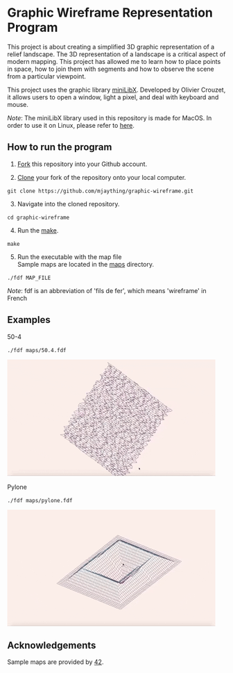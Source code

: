 # Graphic Wireframe Representation Program
This project is about creating a simplified 3D graphic representation of a relief landscape. The 3D representation of a landscape is a critical aspect of modern mapping. This project has allowed me to learn how to place points in space, how to join them with segments and how to observe the scene from a particular viewpoint.

This project uses the graphic library [miniLibX](minilibx_macos). Developed by Olivier Crouzet, it allows users to open a window, light a pixel, and deal with keyboard and mouse.

_Note_: The miniLibX library used in this repository is made for MacOS. In order to use it on Linux, please refer to [here](https://github.com/42Paris/minilibx-linux).

## How to run the program
1. [Fork](https://help.github.com/articles/fork-a-repo) this repository into your Github account.

2. [Clone](https://help.github.com/articles/cloning-a-repository/) your fork of the repository onto your local computer.
```
git clone https://github.com/mjaything/graphic-wireframe.git
```

3. Navigate into the cloned repository.
```
cd graphic-wireframe
```

4. Run the [make](https://www.gnu.org/software/make/manual/make.html).
```
make
```

5. Run the executable with the map file<br/>
Sample maps are located in the [maps](https://github.com/mjaything/graphic-wireframe/tree/master/maps) directory.
```
./fdf MAP_FILE
```

_Note_: fdf is an abbreviation of 'fils de fer', which means 'wireframe' in French

## Examples
50-4
<br/>
```
./fdf maps/50.4.fdf
```
![](img/50-4.gif)

Pylone
<br/>
```
./fdf maps/pylone.fdf
```
![](img/pylone.gif)

## Acknowledgements
Sample maps are provided by [42](https://www.42.fr/).
